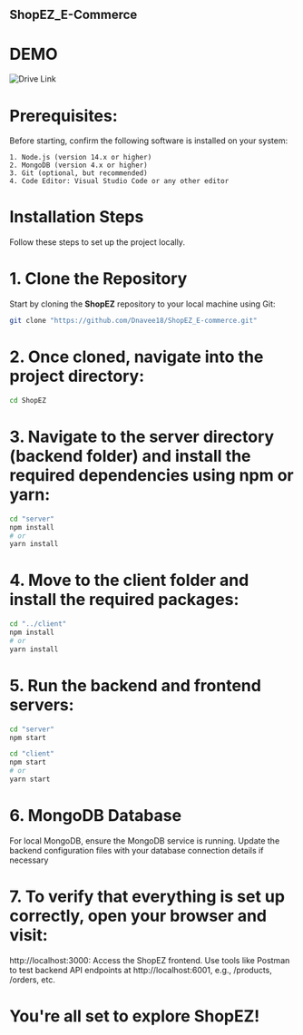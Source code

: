 ## ShopEZ_E-Commerce

# DEMO
   ![Drive Link](https://drive.google.com/file/d/1kjSUcZesIHXQWVRN6dhhVkwe5na0IVn9/view?usp=drive_link)

# Prerequisites:
  Before starting, confirm the following software is installed on your system:

    1. Node.js (version 14.x or higher)
    2. MongoDB (version 4.x or higher)
    3. Git (optional, but recommended)
    4. Code Editor: Visual Studio Code or any other editor

# Installation Steps

Follow these steps to set up the project locally.

# 1. Clone the Repository
Start by cloning the **ShopEZ** repository to your local machine using Git:
```bash
git clone "https://github.com/Dnavee18/ShopEZ_E-commerce.git"
```

# 2. Once cloned, navigate into the project directory:
``` bash
cd ShopEZ
```

# 3. Navigate to the server directory (backend folder) and install the required dependencies using npm or yarn:
```bash
cd "server"
npm install
# or
yarn install
```

# 4. Move to the client folder and install the required packages:
```bash
cd "../client"
npm install
# or
yarn install
```

# 5. Run the backend and frontend servers:
```bash
cd "server"
npm start
```
```bash
cd "client"
npm start
# or
yarn start
```

# 6. MongoDB Database
For local MongoDB, ensure the MongoDB service is running. Update the backend configuration files with your database connection details if necessary

# 7. To verify that everything is set up correctly, open your browser and visit:
http://localhost:3000: Access the ShopEZ frontend.
Use tools like Postman to test backend API endpoints at http://localhost:6001, e.g., /products, /orders, etc.

# You're all set to explore ShopEZ!

